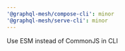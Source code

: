 ```yaml
---
'@graphql-mesh/compose-cli': minor
'@graphql-mesh/serve-cli': minor
---
```


Use ESM instead of CommonJS in CLI
